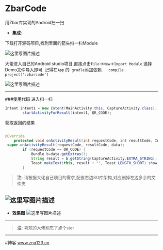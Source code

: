 # ZbarCode
用Zbar库实现的Android扫一扫
 - **集成**: 

下载打开源码项目,找到里面的箭头扫一扫Module
 
![这里写图片描述](https://github.com/zybieku/ZbarCode/blob/master/image/demo.png)

大佬进入自己的Android studio项目,直接点击``File``->``New``->``Import Module`` 选择Demo文件导入即可.
记得在``App`` 的`` gradle``添加依赖. ``  compile project(':zbarcode')``  

![这里写图片描述](http://img.blog.csdn.net/20161127170654974)


----------



###使用代码
 进入扫一扫
``` java
Intent intent1 = new Intent(MainActivity.this, CaptureActivity.class);
        startActivityForResult(intent1, QR_CODE);
```
获取返回的结果
``` java

@Override
    protected void onActivityResult(int requestCode, int resultCode, Intent data) {
 super.onActivityResult(requestCode, resultCode, data);
        if (requestCode == QR_CODE) {
            Bundle b=data.getExtras();
            String result = b.getString(CaptureActivity.EXTRA_STRING);
            Toast.makeText(this, result + "", Toast.LENGTH_SHORT).show();
        }
```
> **注:** 请根据大佬自己项目的需求,配置右边SO库架构,对应删掉左边多余的文件夹

![这里写图片描述](https://github.com/zybieku/ZbarCode/blob/master/image/ndk.png)
----------
- **效果图**
![这里写图片描述](https://github.com/zybieku/ZbarCode/blob/master/image/GIF.gif)

----------

> **注:** 喜欢的大佬别忘了点个star

----------
#博客  www.znq123.cn